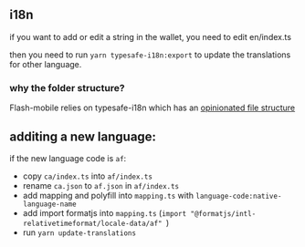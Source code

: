 ## i18n

if you want to add or edit a string in the wallet, you need to edit en/index.ts

then you need to run `yarn typesafe-i18n:export` to update the translations for other language.

### why the folder structure?

Flash-mobile relies on typesafe-i18n which has an [opinionated file structure](https://github.com/ivanhofer/typesafe-i18n/tree/main/packages/generator#folder-structure)

## additing a new language:

if the new language code is `af`: 

- copy `ca/index.ts` into `af/index.ts`
- rename `ca.json` to `af.json` in `af/index.ts`
- add mapping and polyfill into `mapping.ts` with `language-code:native-language-name`
- add import formatjs into `mapping.ts` (`import "@formatjs/intl-relativetimeformat/locale-data/af"
`)
- run `yarn update-translations`

